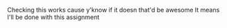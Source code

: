 Checking this works
cause y'know if it doesn that'd be awesome
It means I'll be done with this assignment
